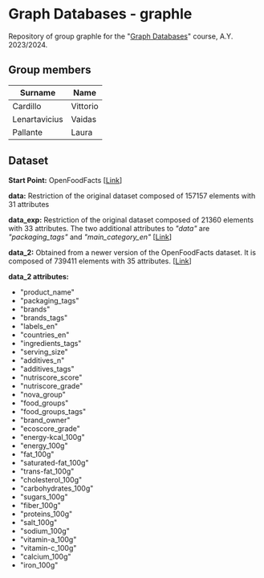 # Graph Databases - graphle

Repository of group graphle for the "[Graph Databases](https://iiia.dei.unipd.it/education/database-2/)"
course, A.Y. 2023/2024. 


## Group members
| Surname   | Name      |
|-----------|-----------|
| Cardillo  | Vittorio	|
| Lenartavicius | Vaidas|
| Pallante  | Laura     |


## Dataset
**Start Point:** OpenFoodFacts [[Link](https://github.com/openfoodfacts)]  

**data:** Restriction of the original dataset composed of 157157 elements with 31 attributes

**data_exp:** Restriction of the original dataset composed of 21360 elements with 33 attributes. The two additional attributes to *"data"* are *"packaging_tags"* and *"main_category_en"* [[Link](https://github.com/GreedyJacques/graphle/blob/main/data/data_exp.tsv)]

**data_2:** Obtained from a newer version of the OpenFoodFacts dataset. It is composed of 739411 elements with 35 attributes. [[Link](https://github.com/GreedyJacques/graphle/blob/main/data/data_2.zip)]

**data_2 attributes:**

* "product_name"
* "packaging_tags"
* "brands"
* "brands_tags"
* "labels_en"
* "countries_en"
* "ingredients_tags"
* "serving_size"
* "additives_n"
* "additives_tags"
* "nutriscore_score"
* "nutriscore_grade"
* "nova_group"
* "food_groups"
* "food_groups_tags"
* "brand_owner"
* "ecoscore_grade"
* "energy-kcal_100g"
* "energy_100g"
* "fat_100g"
* "saturated-fat_100g"
* "trans-fat_100g"
* "cholesterol_100g"
* "carbohydrates_100g"
* "sugars_100g"
* "fiber_100g"
* "proteins_100g"
* "salt_100g"
* "sodium_100g"
* "vitamin-a_100g"
* "vitamin-c_100g"
* "calcium_100g"
* "iron_100g"
